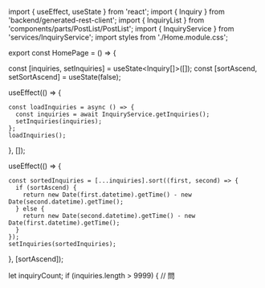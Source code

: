 import { useEffect, useState } from 'react';
import { Inquiry } from 'backend/generated-rest-client';
import { InquiryList } from 'components/parts/PostList/PostList';
import { InquiryService } from 'services/InquiryService';
import styles from './Home.module.css';

export const HomePage = () => {

  const [inquiries, setInquiries] = useState<Inquiry[]>([]);
  const [sortAscend, setSortAscend] = useState(false);

  useEffect(() => {
   
    const loadInquiries = async () => {
      const inquiries = await InquiryService.getInquiries();
      setInquiries(inquiries);
    };
    loadInquiries();
  }, []);

  useEffect(() => {
  
    const sortedInquiries = [...inquiries].sort((first, second) => {
      if (sortAscend) {
        return new Date(first.datetime).getTime() - new Date(second.datetime).getTime();
      } else {
        return new Date(second.datetime).getTime() - new Date(first.datetime).getTime();
      }
    });
    setInquiries(sortedInquiries);
  }, [sortAscend]);

  let inquiryCount; 
  if (inquiries.length > 9999) {
    // 問



